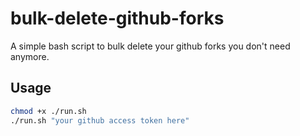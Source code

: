 # bulk-delete-github-forks
A simple bash script to bulk delete your github forks you don't need anymore.


## Usage
```sh
chmod +x ./run.sh
./run.sh "your github access token here"
```